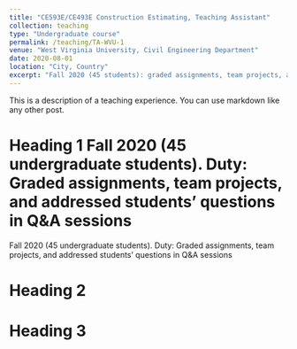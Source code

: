```yaml
---
title: "CE593E/CE493E Construction Estimating, Teaching Assistant"
collection: teaching
type: "Undergraduate course"
permalink: /teaching/TA-WVU-1
venue: "West Virginia University, Civil Engineering Department"
date: 2020-08-01
location: "City, Country"
excerpt: "Fall 2020 (45 students): graded assignments, team projects, and ran Q&A sessions."
---
```


This is a description of a teaching experience. You can use markdown like any other post. 

Heading 1 Fall 2020 (45 undergraduate students). Duty: Graded assignments, team projects, and addressed students’ questions in Q&A sessions
======
Fall 2020 (45 undergraduate students). Duty: Graded assignments, team projects, and addressed students’ questions in Q&A sessions

Heading 2
======

Heading 3
======
